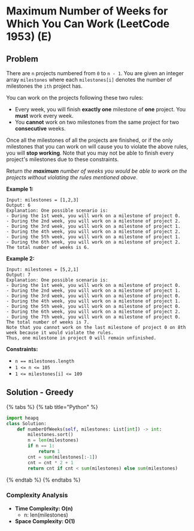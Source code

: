 # Maximum Number of Weeks for Which You Can Work \(LeetCode 1953\) \(E\)

## Problem

There are `n` projects numbered from `0` to `n - 1`. You are given an integer array `milestones` where each `milestones[i]` denotes the number of milestones the `ith` project has.

You can work on the projects following these two rules:

* Every week, you will finish **exactly one** milestone of **one** project. You **must** work every week.
* You **cannot** work on two milestones from the same project for two **consecutive** weeks.

Once all the milestones of all the projects are finished, or if the only milestones that you can work on will cause you to violate the above rules, you will **stop working**. Note that you may not be able to finish every project's milestones due to these constraints.

Return _the **maximum** number of weeks you would be able to work on the projects without violating the rules mentioned above_.

**Example 1:**

```text
Input: milestones = [1,2,3]
Output: 6
Explanation: One possible scenario is:
​​​​- During the 1st week, you will work on a milestone of project 0.
- During the 2nd week, you will work on a milestone of project 2.
- During the 3rd week, you will work on a milestone of project 1.
- During the 4th week, you will work on a milestone of project 2.
- During the 5th week, you will work on a milestone of project 1.
- During the 6th week, you will work on a milestone of project 2.
The total number of weeks is 6.
```

**Example 2:**

```text
Input: milestones = [5,2,1]
Output: 7
Explanation: One possible scenario is:
- During the 1st week, you will work on a milestone of project 0.
- During the 2nd week, you will work on a milestone of project 1.
- During the 3rd week, you will work on a milestone of project 0.
- During the 4th week, you will work on a milestone of project 1.
- During the 5th week, you will work on a milestone of project 0.
- During the 6th week, you will work on a milestone of project 2.
- During the 7th week, you will work on a milestone of project 0.
The total number of weeks is 7.
Note that you cannot work on the last milestone of project 0 on 8th week because it would violate the rules.
Thus, one milestone in project 0 will remain unfinished.
```

**Constraints:**

* `n == milestones.length`
* `1 <= n <= 105`
* `1 <= milestones[i] <= 109`

## 

## Solution - Greedy

{% tabs %}
{% tab title="Python" %}
```python
import heapq
class Solution:
    def numberOfWeeks(self, milestones: List[int]) -> int:
        milestones.sort()
        n = len(milestones)
        if n == 1:
            return 1
        cnt = sum(milestones[:-1])
        cnt = cnt * 2 + 1
        return cnt if cnt < sum(milestones) else sum(milestones)
```
{% endtab %}
{% endtabs %}

### Complexity Analysis

* **Time Complexity: O\(n\)**
  * n: len\(milestones\)
* **Space Complexity: O\(1\)**

